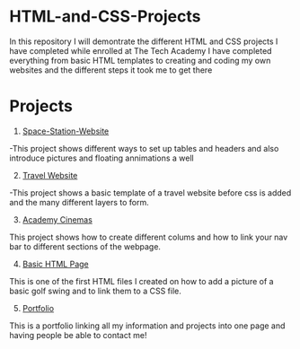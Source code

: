 # HTML-and-CSS-Projects
In this repository I will demontrate the different HTML and CSS projects I have completed while enrolled at The Tech Academy
I have completed everything from basic HTML templates to creating and coding my own websites and the different steps it took me to get there
<h1>Projects</h1>

1. [Space-Station-Website](https://github.com/ericstearns/HTML-and-CSS-Projects/blob/main/project2/index.html)
<p>-This project shows different ways to set up tables and headers and also introduce pictures and floating annimations a well</p>

2. [Travel Website](https://github.com/ericstearns/HTML-and-CSS-Projects/blob/main/One-Page%20Website/one_page_website.html)
<p>-This project shows a basic template of a travel website before css is added and the many different layers to form.</p>

3. [Academy Cinemas](https://github.com/ericstearns/HTML-and-CSS-Projects/blob/main/bootstrap4_project/academy_cinemas.html)
<p>This project shows how to create different colums and how to link your nav bar to different sections of the webpage.</p>

4. [Basic HTML Page](https://github.com/ericstearns/HTML-and-CSS-Projects/blob/main/Basic_HTML_and_CSS/Basic_HTML_1.html)
<p>This is one of the first HTML files I created on how to add a picture of a basic golf swing and to link them to a CSS file. </p>

5. [Portfolio](file:///C:/Users/erics/Documents/GitHub/ericstearns.github.io/index.html#Slideshow)
<p>This is a portfolio linking all my information and projects into one page and having people be able to contact me!</p>
